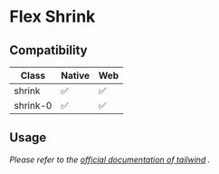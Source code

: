 # Flex Shrink

## Compatibility

| Class            | Native | Web |
| ---------------- | ------ | --- |
| shrink         | ✅     | ✅  |
| shrink-0 | ✅     | ✅  |

## Usage

_Please refer to the [official documentation of tailwind](https://tailwindcss.com/docs/flex-shrink) ._
